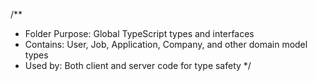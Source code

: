 /\*\*

- Folder Purpose: Global TypeScript types and interfaces
- Contains: User, Job, Application, Company, and other domain model types
- Used by: Both client and server code for type safety
  \*/
